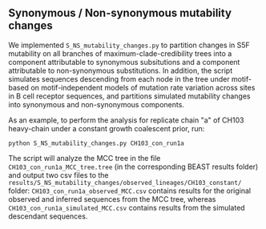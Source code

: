 ## Synonymous / Non-synonymous mutability changes ##

We implemented ```S_NS_mutability_changes.py``` to partition changes in S5F mutability on all branches of maximum-clade-credibility trees into a component attributable to synonymous subsitutions and a component attributable to non-synonymous substitutions. In addition, the script simulates sequences descending from each node in the tree under motif-based on motif-independent models of mutation rate variation across sites in B cell receptor sequences, and partitions simulated mutability changes into synonymous and non-synonymous components.

As an example, to perform the analysis for replicate chain "a" of CH103 heavy-chain under a constant growth coalescent prior, run:

```python S_NS_mutability_changes.py CH103_con_run1a```

The script will analyze the MCC tree in the file ```CH103_con_run1a_MCC_tree.tree``` (in the corresponding BEAST results folder) and output two csv files to the ```results/S_NS_mutability_changes/observed_lineages/CH103_constant/``` folder:  ```CH103_con_run1a_observed_MCC.csv``` contains results for the original observed and inferred sequences from the MCC tree, whereas ```CH103_con_run1a_simulated_MCC.csv``` contains results from the simulated descendant sequences.
